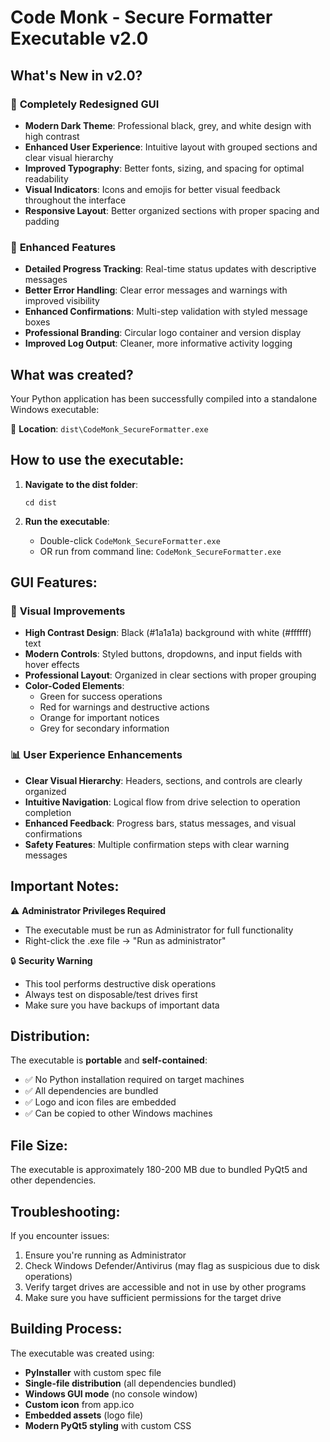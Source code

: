 # Code Monk - Secure Formatter Executable v2.0

## What's New in v2.0?

### 🎨 **Completely Redesigned GUI**
- **Modern Dark Theme**: Professional black, grey, and white design with high contrast
- **Enhanced User Experience**: Intuitive layout with grouped sections and clear visual hierarchy
- **Improved Typography**: Better fonts, sizing, and spacing for optimal readability
- **Visual Indicators**: Icons and emojis for better visual feedback throughout the interface
- **Responsive Layout**: Better organized sections with proper spacing and padding

### 🔧 **Enhanced Features**
- **Detailed Progress Tracking**: Real-time status updates with descriptive messages
- **Better Error Handling**: Clear error messages and warnings with improved visibility
- **Enhanced Confirmations**: Multi-step validation with styled message boxes
- **Professional Branding**: Circular logo container and version display
- **Improved Log Output**: Cleaner, more informative activity logging

## What was created?

Your Python application has been successfully compiled into a standalone Windows executable:

📁 **Location**: `dist\CodeMonk_SecureFormatter.exe`

## How to use the executable:

1. **Navigate to the dist folder**:
   ```
   cd dist
   ```

2. **Run the executable**:
   - Double-click `CodeMonk_SecureFormatter.exe`
   - OR run from command line: `CodeMonk_SecureFormatter.exe`

## GUI Features:

### 🎨 **Visual Improvements**
- **High Contrast Design**: Black (#1a1a1a) background with white (#ffffff) text
- **Modern Controls**: Styled buttons, dropdowns, and input fields with hover effects
- **Professional Layout**: Organized in clear sections with proper grouping
- **Color-Coded Elements**: 
  - Green for success operations
  - Red for warnings and destructive actions
  - Orange for important notices
  - Grey for secondary information

### 📊 **User Experience Enhancements**
- **Clear Visual Hierarchy**: Headers, sections, and controls are clearly organized
- **Intuitive Navigation**: Logical flow from drive selection to operation completion
- **Enhanced Feedback**: Progress bars, status messages, and visual confirmations
- **Safety Features**: Multiple confirmation steps with clear warning messages

## Important Notes:

⚠️ **Administrator Privileges Required**
- The executable must be run as Administrator for full functionality
- Right-click the .exe file → "Run as administrator"

🔒 **Security Warning**
- This tool performs destructive disk operations
- Always test on disposable/test drives first
- Make sure you have backups of important data

## Distribution:

The executable is **portable** and **self-contained**:
- ✅ No Python installation required on target machines
- ✅ All dependencies are bundled
- ✅ Logo and icon files are embedded
- ✅ Can be copied to other Windows machines

## File Size:
The executable is approximately 180-200 MB due to bundled PyQt5 and other dependencies.

## Troubleshooting:

If you encounter issues:
1. Ensure you're running as Administrator
2. Check Windows Defender/Antivirus (may flag as suspicious due to disk operations)
3. Verify target drives are accessible and not in use by other programs
4. Make sure you have sufficient permissions for the target drive

## Building Process:

The executable was created using:
- **PyInstaller** with custom spec file
- **Single-file distribution** (all dependencies bundled)
- **Windows GUI mode** (no console window)
- **Custom icon** from app.ico
- **Embedded assets** (logo file)
- **Modern PyQt5 styling** with custom CSS
